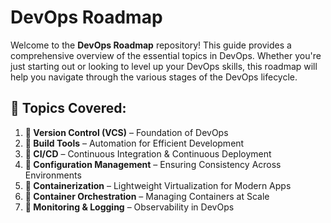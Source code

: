 # DevOps Roadmap

Welcome to the **DevOps Roadmap** repository! This guide provides a comprehensive overview of the essential topics in DevOps. Whether you're just starting out or looking to level up your DevOps skills, this roadmap will help you navigate through the various stages of the DevOps lifecycle.

## 📂 Topics Covered:

1. **📁 Version Control (VCS)** – Foundation of DevOps
2. **📁 Build Tools** – Automation for Efficient Development
3. **📁 CI/CD** – Continuous Integration & Continuous Deployment
4. **📁 Configuration Management** – Ensuring Consistency Across Environments
5. **📁 Containerization** – Lightweight Virtualization for Modern Apps
6. **📁 Container Orchestration** – Managing Containers at Scale
7. **📁 Monitoring & Logging** – Observability in DevOps
